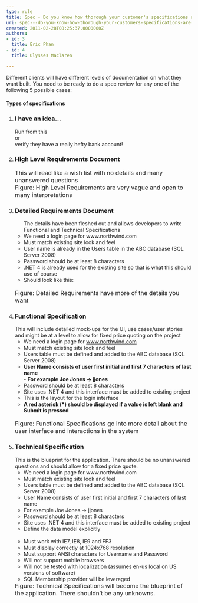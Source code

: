 ```yaml
---
type: rule
title: Spec - Do you know how thorough your customer's specifications are? (There are 5 levels)
uri: spec---do-you-know-how-thorough-your-customers-specifications-are-there-are-5-levels
created: 2011-02-28T08:25:37.0000000Z
authors:
- id: 3
  title: Eric Phan
- id: 4
  title: Ulysses Maclaren

---
```




<span class='intro'> Different clients will have different levels of documentation on what they want built. You need to be ready to do a spec review&#160;for any one of the following 5 possible cases&#58;<br> </span>

<h4>Types of specifications</h4>
<ol><li><h3 class="ssw15-rteElement-H3">I have an idea… </h3>Run from this<br>or<br>verify they have a really hefty bank account!</li>
<li><h3 class="ssw15-rteElement-H3">High Level Requirements Document</h3><font class="ms-rteCustom-GreyBox" size="+0">This will read like a wish list with no details and many unanswered questions<br></font><font class="ms-rteCustom-FigureNormal" size="+0">Figure&#58; High Level Requirements are very vag​ue and open to many interpretations</font> </li>
<li><h3 class="ssw15-rteElement-H3">Detailed Requirements D​​​ocument<br></h3><ul class="ms-rteCustom-GreyBox">The details have been fleshed out and allows developers to write Functional and Technical Specifications<br><li>We need a login page for www.northwind.com </li>
<li>Must match existing site look and feel </li>
<li>User name is already in the Users table in the ABC database (SQL Server 2008) </li>
<li>Password should be at least 8 characters </li>
<li>.NET 4 is already used for the existing site so that is what this should use of course </li>
<li>Should look like this&#58;<br><img src="/PublishingImages/LoginInterface.jpg" alt="" /> </li></ul>
<font class="ms-rteCustom-FigureNormal" size="+0">Figure&#58; Detailed Requirements have more of the details you want </font></li>
<li><h3 class="ssw15-rteElement-H3">Functio​​nal Specification </h3>This will include detailed mock-ups for the UI, use cases/user stories and might be at a level to allow for fixed price quoting on the project <ul class="ms-rteCustom-GreyBox"><li>We need a login page for <a href="http&#58;//www.northwind.com/" shape="rect">www.northwind.com</a> </li>
<li>Must match existing site look and feel </li>
<li>Users table must be defined and added to the ABC database (SQL Server 2008) </li>
<li><b>User Name consists of user first initial and first 7 characters of last name</b><br>- <b>For example Joe Jones -&gt; jjones</b> </li>
<li>Password should be at least 8 characters </li>
<li>Site uses .NET 4 and this interface must be added to existing project </li>
<li>This is the layout for the login interface </li>
<li><b>A red asterisk (*) should be displayed if a value is left blank and Submit is pressed</b><br><img src="/PublishingImages/LoginInterface.jpg" alt="" /> </li></ul>
<font class="ms-rteCustom-FigureNormal" size="+0">Figure&#58; Functional Specifications go into more detail about the user interface and interactions in the system </font></li>
<li><h3 class="ssw15-rteElement-H3">Tech​nical Specification </h3>This is the blueprint for the application. There should be no unanswered questions and should allow for a fixed price quote. <ul class="ms-rteCustom-GreyBox"><li>We need a login page for www.northwind.com </li>
<li>Must match existing site look and feel </li>
<li>Users table must be defined and added to the ABC database (SQL Server 2008) </li>
<li>User Name consists of user first initial and first 7 characters of last name </li>
<li>For example Joe Jones -&gt; jjones </li>
<li>Password should be at least 8 characters </li>
<li>Site uses .NET 4 and this interface must be added to existing project </li>
<li>Define the data model explicitly<br><img src="/PublishingImages/Table.jpg" alt="" /> </li>
<li>Must work with IE7, IE8, IE9 and FF3 </li>
<li>Must display correctly at 1024x768 resolution </li>
<li>Must support ANSI characters for Username and Password </li>
<li>Will not support mobile browsers </li>
<li>Will not be tested with localization (assumes en-us local on US versions of software) </li>
<li>SQL Membership provider will be leveraged </li></ul>
<font class="ms-rteCustom-FigureNormal" size="+0">Figure&#58; Technical Specifications will become the blueprint of the application. There shouldn’t be any unknowns. </font></li></ol>


